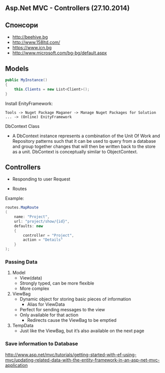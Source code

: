 ﻿## Asp.Net MVC - Controllers (27.10.2014)

## Спонсори
- http://beehive.bg
- http://www.158ltd.com/
- https://www.icn.bg
- http://www.microsoft.com/bg-bg/default.aspx

## Models

```csharp
public MyInstance()
{
	this.Clients = new List<Client>();
}
```

Install EnityFramework:
```
Tools -> Nuget Package Maganer -> Manage Nuget Packages for Solution ... -> (Online) EnityFramework
```

DbContext Class
- A DbContext instance represents a combination of the Unit Of Work and 
Repository patterns such that it can be used to query from a database and group 
together changes that will then be written back to the store as a unit. 
DbContext is conceptually similar to ObjectContext.

## Controllers

- Responding to user Request

- Routes

Example:

```csharp
routes.MapRoute
(
	name: "Project",
	url: "project/show/{id}",
	defaults: new
	{
		controller = "Project",
		action = "Details"
	}
);
```

### Passing Data

1. Model
	- View(data)
	- Strongly typed, can be more flexible
	- More complex
2. ViewBag
	- Dynamic object for storing basic pieces of information
		- Alias for ViewData
	- Perfect for sending messages to the view
	- Only available for that action
		- Redirects cause the ViewBag to be emptied
3. TempData
	- Just like the ViewBag, but it’s also available on the next page

### Save information to Database

http://www.asp.net/mvc/tutorials/getting-started-with-ef-using-mvc/updating-related-data-with-the-entity-framework-in-an-asp-net-mvc-application
